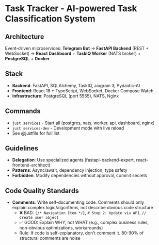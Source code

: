 # Task Tracker - AI-powered Task Classification System

## Architecture
Event-driven microservices: **Telegram Bot** → **FastAPI Backend** (REST + WebSocket) → **React Dashboard** + **TaskIQ Worker** (NATS broker) + **PostgreSQL** + **Docker**

## Stack
- **Backend**: FastAPI, SQLAlchemy, TaskIQ, aiogram 3, Pydantic-AI
- **Frontend**: React 18 + TypeScript, WebSocket, Docker Compose Watch
- **Infrastructure**: PostgreSQL (port 5555), NATS, Nginx

## Commands
- `just services` - Start all (postgres, nats, worker, api, dashboard, nginx)
- `just services-dev` - Development mode with live reload
- See @justfile for full list

## Guidelines
- **Delegation**: Use specialized agents (fastapi-backend-expert, react-frontend-architect)
- **Patterns**: Async/await, dependency injection, type safety
- **Forbidden**: Modify dependencies without approval, commit secrets

## Code Quality Standards
- **Comments**: Write self-documenting code. Comments should only explain complex logic/algorithms, not describe obvious code structure
  - ❌ BAD: `{/* Navigation Item */}`, `# Step 2: Update via API`, `// Create user object`
  - ✅ GOOD: Explain WHY, not WHAT (e.g., complex business rules, non-obvious optimizations, workarounds)
  - Rule: If code is self-explanatory, don't comment it. 80-90% of structural comments are noise